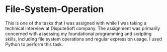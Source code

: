# File-System-Operation
This is one of the tasks that I was assigned with while I was taking a technical interview at DisputeSoft company. The assignment was primarily concerned with assessing my foundational programming and scripting skills, including file system operations and regular expression usage. I used Python to perform this task. 

